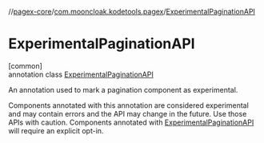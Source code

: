 //[pagex-core](../../../index.md)/[com.mooncloak.kodetools.pagex](../index.md)/[ExperimentalPaginationAPI](index.md)

# ExperimentalPaginationAPI

[common]\
annotation class [ExperimentalPaginationAPI](index.md)

An annotation used to mark a pagination component as experimental.

Components annotated with this annotation are considered experimental and may contain errors and the API may change in the future. Use those APIs with caution. Components annotated with [ExperimentalPaginationAPI](index.md) will require an explicit opt-in.
